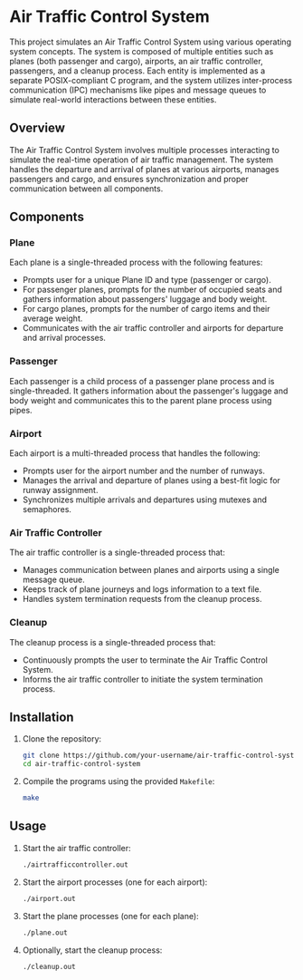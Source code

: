 # Air Traffic Control System

This project simulates an Air Traffic Control System using various operating system concepts. The system is composed of multiple entities such as planes (both passenger and cargo), airports, an air traffic controller, passengers, and a cleanup process. Each entity is implemented as a separate POSIX-compliant C program, and the system utilizes inter-process communication (IPC) mechanisms like pipes and message queues to simulate real-world interactions between these entities.

## Overview

The Air Traffic Control System involves multiple processes interacting to simulate the real-time operation of air traffic management. The system handles the departure and arrival of planes at various airports, manages passengers and cargo, and ensures synchronization and proper communication between all components.

## Components

### Plane

Each plane is a single-threaded process with the following features:
- Prompts user for a unique Plane ID and type (passenger or cargo).
- For passenger planes, prompts for the number of occupied seats and gathers information about passengers' luggage and body weight.
- For cargo planes, prompts for the number of cargo items and their average weight.
- Communicates with the air traffic controller and airports for departure and arrival processes.

### Passenger

Each passenger is a child process of a passenger plane process and is single-threaded. It gathers information about the passenger's luggage and body weight and communicates this to the parent plane process using pipes.

### Airport

Each airport is a multi-threaded process that handles the following:
- Prompts user for the airport number and the number of runways.
- Manages the arrival and departure of planes using a best-fit logic for runway assignment.
- Synchronizes multiple arrivals and departures using mutexes and semaphores.

### Air Traffic Controller

The air traffic controller is a single-threaded process that:
- Manages communication between planes and airports using a single message queue.
- Keeps track of plane journeys and logs information to a text file.
- Handles system termination requests from the cleanup process.

### Cleanup

The cleanup process is a single-threaded process that:
- Continuously prompts the user to terminate the Air Traffic Control System.
- Informs the air traffic controller to initiate the system termination process.

## Installation

1. Clone the repository:
   ```bash
   git clone https://github.com/your-username/air-traffic-control-system.git
   cd air-traffic-control-system
   ```

2. Compile the programs using the provided `Makefile`:
   ```bash
   make
   ```

## Usage

1. Start the air traffic controller:
   ```bash
   ./airtrafficcontroller.out
   ```

2. Start the airport processes (one for each airport):
   ```bash
   ./airport.out
   ```

3. Start the plane processes (one for each plane):
   ```bash
   ./plane.out
   ```

4. Optionally, start the cleanup process:
   ```bash
   ./cleanup.out
   ```
